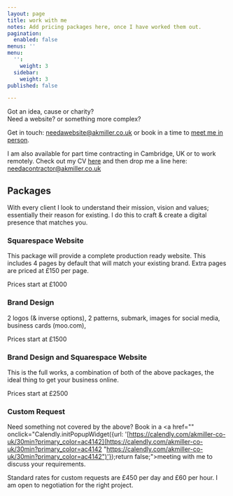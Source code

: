 ```yaml
---
layout: page
title: work with me
notes: Add pricing packages here, once I have worked them out.
pagination:
  enabled: false
menus: ''
menu:
  '':
    weight: 3
  sidebar:
    weight: 3
published: false

---
```

Got an idea, cause or charity?  
Need a website? or something more complex?

Get in touch: [needawebsite@akmiller.co.uk](mailto:needawebsite@akmiller.co.uk) or book in a time to <a href="" onclick="Calendly.initPopupWidget({url: 'https://calendly.com/akmiller-co-uk/30min?primary_color=ac4142'});return false;">meet me in person</a>.

I am also available for part time contracting in Cambridge, UK or to work remotely. Check out my CV [here](/public/CV.pdf "CV") and then drop me a line here: [needacontractor@akmiller.co.uk](mailto:needacontractor@akmiller.co.uk)

## Packages

With every client I look to understand their mission, vision and values; essentially their reason for existing. I do this to craft & create a digital presence that matches you.

### Squarespace Website

This package will provide a complete production ready website. This includes 4 pages by default that will match your existing brand. Extra pages are priced at £150 per page.

Prices start at £1000

### Brand Design

2 logos (& inverse options), 2 patterns, submark, images for social media, business cards (moo.com), 

Prices start at £1500

### Brand Design and Squarespace Website

This is the full works, a combination of both of the above packages, the ideal thing to get your business online.

Prices start at £2500

### Custom Request

Need something not covered by the above? Book in a <a href="" onclick="Calendly.initPopupWidget({url: '[https://calendly.com/akmiller-co-uk/30min?primary_color=ac4142](https://calendly.com/akmiller-co-uk/30min?primary_color=ac4142 "https://calendly.com/akmiller-co-uk/30min?primary_color=ac4142")'});return false;">meeting with me</a> to discuss your requirements.

Standard rates for custom requests are £450 per day and £60 per hour. I am open to negotiation for the right project.

<!-- Calendly link widget begin -->
<link href="https://assets.calendly.com/assets/external/widget.css" rel="stylesheet">
<script src="https://assets.calendly.com/assets/external/widget.js" type="text/javascript"></script>
<!-- Calendly link widget end -->